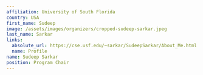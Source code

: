 ```yaml
---
affiliation: University of South Florida
country: USA
first_name: Sudeep
image: /assets/images/organizers/cropped-sudeep-sarkar.jpeg
last_name: Sarkar
links:
  absolute_url: https://cse.usf.edu/~sarkar/SudeepSarkar/About_Me.html
  name: Profile
name: Sudeep Sarkar
position: Program Chair
---
```

